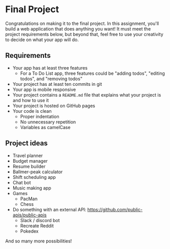 # Final Project

Congratulations on making it to the final project. In this assignment, you'll build a web application that does anything you want! It must meet the project requirements below, but beyond that, feel free to use your creativity to decide on what your app will do.



## Requirements

* Your app has at least three features
  * For a To Do List app, three features could be "adding todos", "editing todos", and "removing todos"
* Your project has at least ten commits in git
* Your app is mobile responsive
* Your project contains a `README.md` file that explains what your project is and how to use it
* Your project is hosted on GitHub pages
* Your code is clean
  * Proper indentation
  * No unnecessary repetition
  * Variables as camelCase

## Project ideas

* Travel planner
* Budget manager
* Resume builder
* Ballmer-peak calculator
* Shift scheduling app
* Chat bot
* Music making app
* Games
  * PacMan
  * Chess
* Do something with an external API: https://github.com/public-apis/public-apis
  * Slack / discord bot
  * Recreate Reddit
  * Pokedex

And so many  more possibilities!
